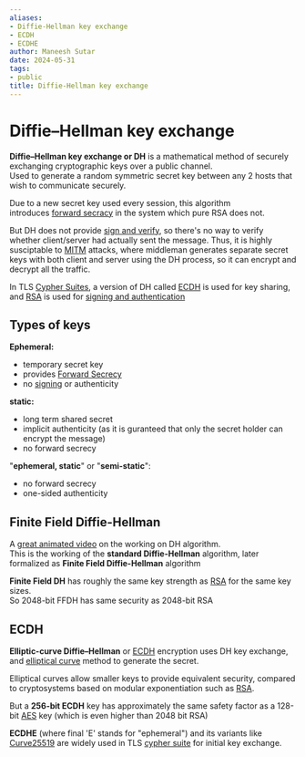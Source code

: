 ```yaml
---
aliases:
- Diffie-Hellman key exchange
- ECDH
- ECDHE
author: Maneesh Sutar
date: 2024-05-31
tags:
- public
title: Diffie-Hellman key exchange
---
```


# Diffie–Hellman key exchange

**Diffie–Hellman key exchange or DH** is a mathematical method of securely exchanging cryptographic keys over a public channel.  
Used to generate a random symmetric secret key between any 2 hosts that wish to communicate securely.

Due to a new secret key used every session, this algorithm introduces [forward secracy](forward_secracy.md) in the system which pure RSA does not.

But DH does not provide [sign and verify](signing.md), so there's no way to verify whether client/server had actually sent the message. Thus, it is highly susciptable to [MITM](mitm.md) attacks, where middleman generates separate secret keys with both client and server using the DH process, so it can encrypt and decrypt all the traffic.

In TLS [Cypher Suites](cypher_suite.md), a version of DH called [ECDH](#ecdh) is used for key sharing, and [RSA](rsa.md) is used for [signing and authentication](signing.md)

## Types of keys

**Ephemeral:**

* temporary secret key
* provides [Forward Secrecy](forward_secracy.md)
* no [signing](signing.md) or authenticity

**static:**

* long term shared secret
* implicit authenticity (as it is guranteed that only the secret holder can encrypt the message)
* no forward secrecy

"**ephemeral, static**" or "**semi-static**":

* no forward secrecy
* one-sided authenticity

## Finite Field Diffie-Hellman

A [great animated video](https://youtu.be/85oMrKd8afY) on the working on DH algorithm.  
This is the working of the **standard Diffie-Hellman** algorithm, later formalized as **Finite Field Diffie-Hellman** algorithm

**Finite Field DH** has roughly the same key strength as [RSA](rsa.md#limitations) for the same key sizes.  
So 2048-bit FFDH has same security as 2048-bit RSA

## ECDH

**Elliptic-curve Diffie–Hellman** or [ECDH](https://en.wikipedia.org/wiki/Elliptic-curve_Diffie%E2%80%93Hellman) encryption uses DH key exchange, and [elliptical curve](https://en.wikipedia.org/wiki/Elliptic-curve_cryptography) method to generate the secret.

Elliptical curves allow smaller keys to provide equivalent security, compared to cryptosystems based on modular exponentiation such as [RSA](rsa.md).

But a **256-bit ECDH** key has approximately the same safety factor as a 128-bit [AES](AES.md) key (which is even higher than 2048 bit RSA)

**ECDHE** (where final 'E' stands for "ephemeral") and its variants like [Curve25519](https://en.wikipedia.org/wiki/Curve25519) are widely used in TLS [cypher suite](cypher_suite.md) for initial key exchange.
